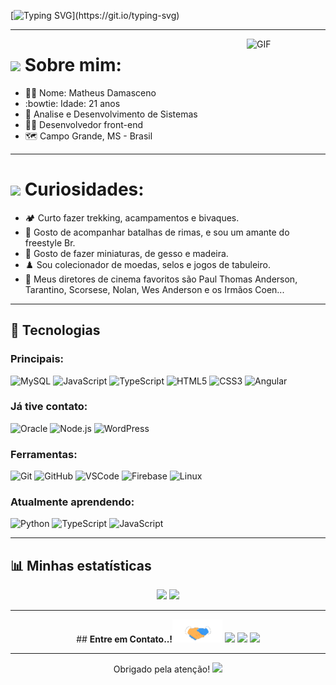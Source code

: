 [![Typing SVG](https://readme-typing-svg.herokuapp.com?font=Varela+Round&size=40&duration=4000&pause=3000&color=6ED8E5&center=true&vCenter=true&repeat=true&width=1000&lines=Bem+Vindo+ao+meu+GitHub!)](https://git.io/typing-svg)



<hr>
<div>
 <img align="right" width="25%" alt="GIF" src="https://user-images.githubusercontent.com/74038190/225813708-98b745f2-7d22-48cf-9150-083f1b00d6c9.gif" />
</div>

# <picture><img src = "https://raw.githubusercontent.com/Tarikul-Islam-Anik/Animated-Fluent-Emojis/master/Emojis/Smilies/Slightly%20Smiling%20Face.png" width = 50px></picture> **Sobre mim:**

 - 🙋‍♂️ Nome: Matheus Damasceno
- :bowtie: Idade: 21 anos
- 🔭 Analise e Desenvolvimento de Sistemas 
- 👩‍💻 Desenvolvedor front-end  
- 🗺️ Campo Grande, MS - Brasil

---

# <picture><img src = "https://raw.githubusercontent.com/Tarikul-Islam-Anik/Animated-Fluent-Emojis/master/Emojis/Smilies/Cowboy%20Hat%20Face.png" width = 50px></picture> **Curiosidades:**

- 🏕️ Curto fazer trekking, acampamentos e bivaques.
- 🤘 Gosto de acompanhar batalhas de rimas, e sou um amante do freestyle Br.
- 🚂 Gosto de fazer miniaturas, de gesso e madeira.
- ♟️ Sou colecionador de moedas, selos e jogos de tabuleiro.
- 🎥 Meus diretores de cinema favoritos são Paul Thomas Anderson, Tarantino, Scorsese, Nolan, Wes Anderson e os Irmãos Coen...

---

## 🚀 **Tecnologias**

### Principais:
![MySQL](https://img.shields.io/badge/MySQL-1572B6?style=for-the-badge&logo=mysql&logoColor=white)
![JavaScript](https://img.shields.io/badge/JavaScript-F7DF1E?style=for-the-badge&logo=javascript&logoColor=black)
![TypeScript](https://img.shields.io/badge/typescript-%23007ACC.svg?style=for-the-badge&logo=typescript&logoColor=white)
![HTML5](https://img.shields.io/badge/HTML5-E34F26?style=for-the-badge&logo=html5&logoColor=white)
![CSS3](https://img.shields.io/badge/CSS3-1572B6?style=for-the-badge&logo=css3&logoColor=white)
![Angular](https://img.shields.io/badge/Angular-DD0031?style=for-the-badge&logo=angular&logoColor=white)

### Já tive contato:
![Oracle](https://img.shields.io/badge/Oracle-F80000?style=for-the-badge&logo=Oracle&logoColor=white)
![Node.js](https://img.shields.io/badge/Node.js-6DA55F?style=for-the-badge&logo=node.js&logoColor=white)
![WordPress](https://img.shields.io/badge/WordPress-006E93?style=for-the-badge&logo=wordpress&logoColor=white)

### Ferramentas:
![Git](https://img.shields.io/badge/GIT-E44C30?style=for-the-badge&logo=git&logoColor=white)
![GitHub](https://img.shields.io/badge/GitHub-100000?style=for-the-badge&logo=github&logoColor=white)
![VSCode](https://img.shields.io/badge/VSCode-0078D4?style=for-the-badge&logo=visual-studio-code&logoColor=white)
![Firebase](https://img.shields.io/badge/Firebase-F29D0C?style=for-the-badge&logo=firebase&logoColor=white)
![Linux](https://img.shields.io/badge/Linux-E34F26?style=for-the-badge&logo=linux&logoColor=white)

### Atualmente aprendendo:
![Python](https://img.shields.io/badge/Python-3776AB?style=for-the-badge&logo=python&logoColor=white)
![TypeScript](https://img.shields.io/badge/typescript-%23007ACC.svg?style=for-the-badge&logo=typescript&logoColor=white)
![JavaScript](https://img.shields.io/badge/JavaScript-F7DF1E?style=for-the-badge&logo=javascript&logoColor=black)

---

## 📊 **Minhas estatísticas**

<div align="center">
  <img height="165em" src="https://github-readme-stats.vercel.app/api?username=MatheusADamasceno&show_icons=true&theme=dark&hide_border=true&custom_title=Matheus%20Damasceno%20-%20GitHub%20Stats" />
  <img height="165em" src="https://github-readme-stats.vercel.app/api/top-langs/?username=MatheusADamasceno&layout=compact&theme=dark&hide_border=true" />
</div>

---


<div align="center">
  ## <b> Entre em Contato..!</b><img src="https://github.com/0xAbdulKhalid/0xAbdulKhalid/raw/main/assets/mdImages/handshake.gif" width ="80">
  <a href="https://wa.me/5562992060399" target="_blank"><img src="https://img.shields.io/badge/WhatsApp-25D366?style=for-the-badge&logo=whatsapp&logoColor=white" target="_blank"></a>
  <a href="mailto:matheusalvesdamascenotwd@gmail.com"><img src="https://img.shields.io/badge/Gmail-D14836?style=for-the-badge&logo=gmail&logoColor=white" target="_blank"></a>
  <a href="https://www.linkedin.com/in/matheusalvesdamasceno" target="_blank"><img src="https://img.shields.io/badge/-LinkedIn-%230077B5?style=for-the-badge&logo=linkedin&logoColor=white" target="_blank"></a>
</div>

---

<div align="center">
  Obrigado pela atenção!  
  <img src="https://raw.githubusercontent.com/Tarikul-Islam-Anik/Animated-Fluent-Emojis/master/Emojis/Smilies/Saluting%20Face.png" width="50" />
</div>
